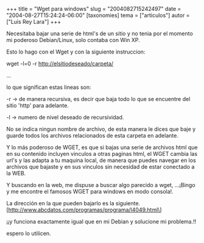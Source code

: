 +++
title = "Wget para windows"
slug = "2004082715242497"
date = "2004-08-27T15:24:24-06:00"
[taxonomies]
tema = ["articulos"]
autor = ["Luis Rey Lara"]
+++

Necesitaba bajar una serie de html's de un sitio y no tenia por el
momento mi poderoso Debian/Linux, solo contaba con Win XP.

Esto lo hago con el Wget y con la siguiente instruccion:

wget -l=0 -r <http://elsitiodeseado/carpeta/>

…

<!-- more -->
lo que significan estas lineas son:

-r -\> de manera recursiva, es decir que baja todo lo que se encuentre
del sitio 'http' para adelante.

-l -\> numero de nivel deseado de recursividad.

No se indica ningun nombre de archivo, de esta manera le dices que baje
y guarde todos los archivos relacionados de esta carpeta en adelante.

Y lo más poderoso de WGET, es que si bajas una serie de archivos html
que en su contenido incluyen vinculos a otras paginas html, el WGET
cambia las url's y las adapta a tu maquina local, de manera que puedes
navegar en los archivos que bajaste y en sus vinculos sin necesidad de
estar conectado a la WEB.

Y buscando en la web, me dispuse a buscar algo parecido a wget, …¡Bingo
y me encontre el famosos WGET para windows en modo consola!.

La dirección en la que pueden bajarlo es la siguiente.
\[<http://www.abcdatos.com/programas/programa/l4049.html\>]

¡¡y funciona exactamente igual que en mi Debian y solucione mi
problema.!!

espero lo utilicen.
